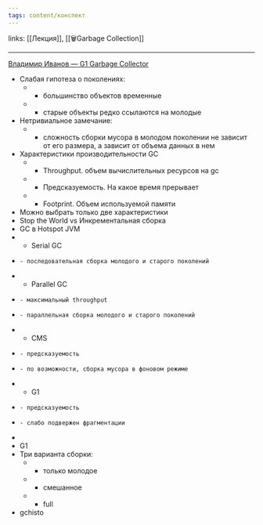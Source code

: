 ```yaml
---
tags: content/конспект
---
```

links: [[Лекция]], [[🗑Garbage Collection]]

---

[Владимир Иванов — G1 Garbage Collector](https://www.youtube.com/watch?v=iGRfyhE02lA)


- Слабая гипотеза о поколениях:
    - - большинство объектов временные
    - - старые объекты редко ссылаются на молодые
- Нетривиальное замечание:
    -  - сложность сборки мусора в молодом поколении не зависит от его размера, а зависит от объема данных в нем
- Характеристики производительности GC
    - - Throughput. объем вычислительных ресурсов на gc
    - - Предсказуемость. На какое время прерывает
    - - Footprint. Объем используемой памяти
- Можно выбрать только две характеристики
- Stop the World vs Инкрементальная сборка
- GC в Hotspot JVM
- - Serial GC
-     - последовательная сборка молодого и старого поколений
- - Parallel GC
-     - максимальный throughput
-     - параллельная сборка молодого и старого поколений
- - CMS
-     - предсказуемость
-     - по возможности, сборка мусора в фоновом режиме
- - G1
-     - предсказуемость
-     - слабо подвержен фрагментации
- 
- G1
- Три варианта сборки:
    - - только молодое
    - - смешанное
    - - full
- gchisto
